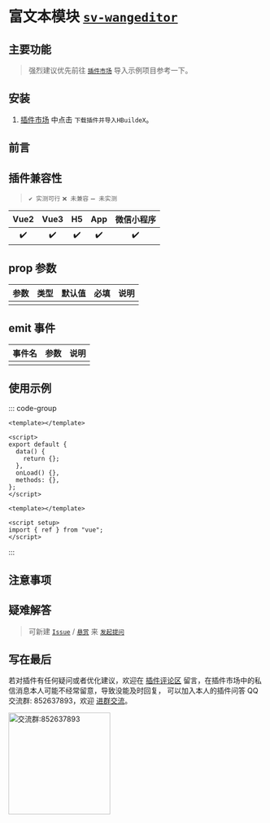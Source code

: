 # 富文本模块 [`sv-wangeditor`](https://ext.dcloud.net.cn/plugin?id=16444)

## 主要功能

> 强烈建议优先前往 [`插件市场`](https://ext.dcloud.net.cn/plugin?id=16444) 导入示例项目参考一下。

## 安装

1. [插件市场](https://ext.dcloud.net.cn/plugin?id=16444) 中点击 `下载插件并导入HBuildeX`。

## 前言

## 插件兼容性

> `✔️ 实测可行` `❌ 未兼容` `➖ 未实测`

| Vue2 | Vue3 | H5  | App | 微信小程序 |
| :--: | :--: | :-: | :-: | :--------: |
|  ✔️  |  ✔️  | ✔️  | ✔️  |     ✔️     |

## prop 参数

| 参数 | 类型 | 默认值 | 必填 | 说明 |
| ---- | ---- | ------ | ---- | ---- |
|      |      |        |      |      |

## emit 事件

| 事件名 | 参数 | 说明 |
| ------ | ---- | ---- |
|        |      |      |

## 使用示例

::: code-group

```vue [vue2]
<template></template>

<script>
export default {
  data() {
    return {};
  },
  onLoad() {},
  methods: {},
};
</script>
```

```vue [vue3]
<template></template>

<script setup>
import { ref } from "vue";
</script>
```

:::

## 注意事项

## 疑难解答

> 可新建 [`Issue`](https://gitee.com/Sonve/sv-app-docs/issues/new) / [`悬赏`](https://gitee.com/Sonve/sv-app-docs/reward_issues/new) 来 [`发起提问`](https://gitee.com/Sonve/sv-app-docs/issues)

## 写在最后

若对插件有任何疑问或者优化建议，欢迎在 [插件评论区](https://ext.dcloud.net.cn/plugin?id=16444#rating) 留言，在插件市场中的私信消息本人可能不经常留意，导致没能及时回复，
可以加入本人的插件问答 QQ 交流群: 852637893，欢迎 [进群交流](https://qm.qq.com/cgi-bin/qm/qr?k=HD9IXnUruOa5pplF1jAeQsLb9BNnP_DE&jump_from=webapi&authKey=tk61Q5la3EAprdYcUBD7v0PBly795OTcT4UT36XxqcG7pmhGRpE+yFlt75vQBWeY)。

<img width="200" src="https://mp-74bfcbac-6ba6-4f39-8513-8831390ff75a.cdn.bspapp.com/static/qqqun.jpg" alt="交流群:852637893"/>
